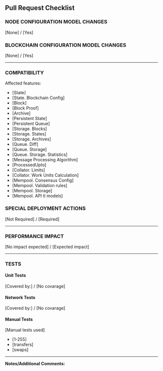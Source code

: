 ## Pull Request Checklist

### NODE CONFIGURATION MODEL CHANGES

[None] / [Yes]

<!--Describe changes, default values, and rationale.-->
<!--!!! Confirm that the new node version starts correctly with old configuration.-->

### BLOCKCHAIN CONFIGURATION MODEL CHANGES

[None] / [Yes]

<!--Describe changes, default values, and rationale.-->
<!--!!! Confirm that the new node version starts correctly with blockchain state.-->

---

### COMPATIBILITY

<!--Is the new version compatible with the previous state of the node and blockchain? Specify which compatibility-sensitive features were modified. Possible list below. If a feature is not affected, do not list it.-->

Affected features:

- [State]
- [State. Blockchain Config]
- [Block]
- [Block Proof]
- [Archive]
- [Persistent State]
- [Persistent Queue]
- [Storage. Blocks]
- [Storage. States]
- [Storage. Archives]
- [Queue. Diff]
- [Queue. Storage]
- [Queue. Storage. Statistics]
- [Message Processing Algorithm]
- [ProcessedUpto]
- [Collator. Limits]
- [Collator. Work Units Calculation]
- [Mempool. Consensus Config]
- [Mempool. Validation rules]
- [Mempool. Storage]
- [Mempool. API tl models]

<!--
For each affected feature specify:
  - Compatibility status: [fully compatible] / [special logic applied] / [incompatible]
  - If not compatible, provide migration instructions
  - If compatibility ensured, describe how. Describe how compatability was tested.
-->

### SPECIAL DEPLOYMENT ACTIONS

[Not Required] / [Required]

<!--
If required:
  - Described safe update steps and timing
  - Described required configuration changes
  - State if nodes will generate invalid blocks until 2/3+1 updated
  - Provided tested update scripts (if applicable)
-->

---

### PERFORMANCE IMPACT

[No impact expected] / [Expected impact]

<!--
If impact expected:
  - Described expected changes and rationale
  - Describe new added metrics (if any)
  - Attached comparative devnet test results (screenshots, Grafana links)
  - Link separate optimization task (if applicable)
-->

---

### TESTS

#### Unit Tests

[Covered by:] / [No covarage]

<!--List unit tests that cover changes (if exits). Link tasks to create additional tests (if needed).-->

#### Network Tests

[Covered by:] / [No covarage]

<!--List unit tests that cover changes (if exits). Link tasks to create additional tests (if needed).-->

#### Manual Tests

<!--Describe how changes were manually tested (if were).-->

[Manual tests used]

- [1-255]
- [transfers]
- [swaps]
<!--List other tests if used.-->

<!--If a new test was used, describe how to run it.-->
<!--Provide Grafana links to tests runs on devnet. Attach screenshots to highlight notable changes.-->

---

**Notes/Additional Comments:**  
<!-- Add any additional information or context for reviewers here. -->
